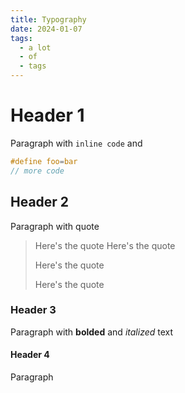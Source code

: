 ```yaml
---
title: Typography
date: 2024-01-07
tags:
  - a lot
  - of
  - tags
---
```


# Header 1

Paragraph with `inline code` and

```c
#define foo=bar
// more code
```

## Header 2

Paragraph with quote

> Here's the quote
> Here's the quote
>
> Here's the quote
>
> Here's the quote

### Header 3

Paragraph with **bolded** and _italized_ text

#### Header 4

Paragraph
